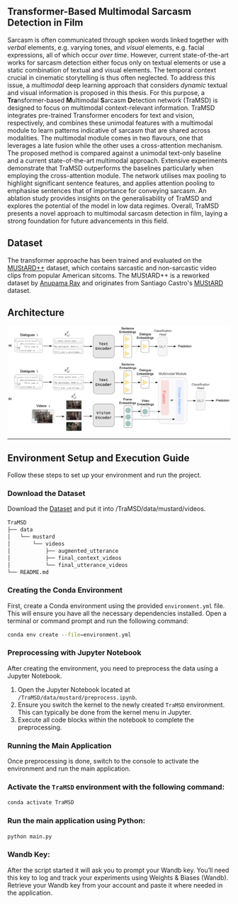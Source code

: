 ## Transformer-Based Multimodal Sarcasm Detection in Film

Sarcasm is often communicated through spoken words linked together with *verbal* elements, e.g. varying tones, and *visual* elements, e.g. facial expressions, all of which occur *over time*. However, current state-of-the-art works for sarcasm detection either focus only on textual elements or use a static combination of textual and visual elements. The temporal context crucial in cinematic storytelling is thus often neglected. To address this issue, a *multimodal* deep learning approach that considers *dynamic* textual and visual information is proposed in this thesis. For this purpose, a **Tra**nsformer-based **M**ultimodal **S**arcasm **D**etection network (TraMSD) is designed to focus on multimodal context-relevant information. TraMSD integrates pre-trained Transformer encoders for text and vision, respectively, and combines these unimodal features with a multimodal module to learn patterns indicative of sarcasm that are shared across modalities. The multimodal module comes in two flavours, one that leverages a late fusion while the other uses a cross-attention mechanism.
The proposed method is compared against a unimodal text-only baseline and a current state-of-the-art multimodal approach. Extensive experiments demonstrate that TraMSD outperforms the baselines particularly when employing the cross-attention module. The network utilises max pooling to highlight significant sentence features, and applies attention pooling to emphasise sentences that of importance for conveying sarcasm. An ablation study provides insights on the generalisability of TraMSD and explores the potential of the model in low data regimes.
Overall, TraMSD presents a novel approach to multimodal sarcasm detection in film, laying a strong foundation for future advancements in this field. 

## Dataset

The transformer approache has been trained and evaluated on the [MUStARD++](https://github.com/cfiltnlp/MUStARD_Plus_Plus) dataset, which contains sarcastic and non-sarcastic video clips from popular American sitcoms. The MUStARD++ is a reworked dataset by [Anupama Ray](https://aclanthology.org/2022.lrec-1.756.pdf) and originates from Santiago Castro's [MUStARD](https://github.com/soujanyaporia/MUStARD) dataset.

## Architecture

![TraMSD](material/tramsd.png)

---

## Environment Setup and Execution Guide

Follow these steps to set up your environment and run the project.

### Download the Dataset
Download the [Dataset](https://drive.google.com/drive/folders/1kUdT2yU7ERJ5KdauObTj5oQsBlSrvTlW) and put it into /TraMSD/data/mustard/videos.

```
TraMSD
├── data
│   └── mustard
│       └── videos
│           ├── augmented_utterance
│           ├── final_context_videos
│           └── final_utterance_videos
└── README.md
```




### Creating the Conda Environment

First, create a Conda environment using the provided `environment.yml` file. This will ensure you have all the necessary dependencies installed. Open a terminal or command prompt and run the following command:

```bash
conda env create --file=environment.yml
```

### Preprocessing with Jupyter Notebook

After creating the environment, you need to preprocess the data using a Jupyter Notebook.

1. Open the Jupyter Notebook located at `/TraMSD/data/mustard/preprocess.ipynb`.
2. Ensure you switch the kernel to the newly created `TraMSD` environment. This can typically be done from the kernel menu in Jupyter.
3. Execute all code blocks within the notebook to complete the preprocessing.

### Running the Main Application

Once preprocessing is done, switch to the console to activate the environment and run the main application.

### Activate the `TraMSD` environment with the following command:

```bash
conda activate TraMSD
```

### Run the main application using Python:

```bash
python main.py
```

### Wandb Key:
After the script started it will ask you to prompt your Wandb key.
You’ll need this key to log and track your experiments using Weights & Biases (Wandb).
Retrieve your Wandb key from your account and paste it where needed in the application.

